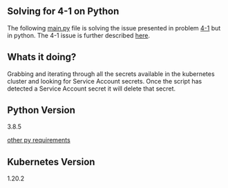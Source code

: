 ## Solving for 4-1 on Python
The following [main.py](./main.py) file is solving the issue presented in problem [4-1](../4/4-1.sh) but in python. The 4-1 issue is further described [here](../4/README.md).

## Whats it doing? 
Grabbing and iterating through all the secrets available in the kubernetes cluster and looking for Service Account secrets.
Once the script has detected a Service Account secret it will delete that secret.

## Python Version
3.8.5


[other py requirements](./requirements.txt)

## Kubernetes Version
1.20.2